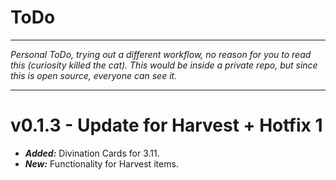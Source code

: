 # ToDo

---

*Personal ToDo, trying out a different workflow, no reason for you to read this (curiosity killed the cat). This would be inside a private repo, but since this is open source, everyone can see it.*

---

# v0.1.3 - Update for Harvest + Hotfix 1

* ***Added:*** Divination Cards for 3.11.
* ***New:*** Functionality for Harvest items.
